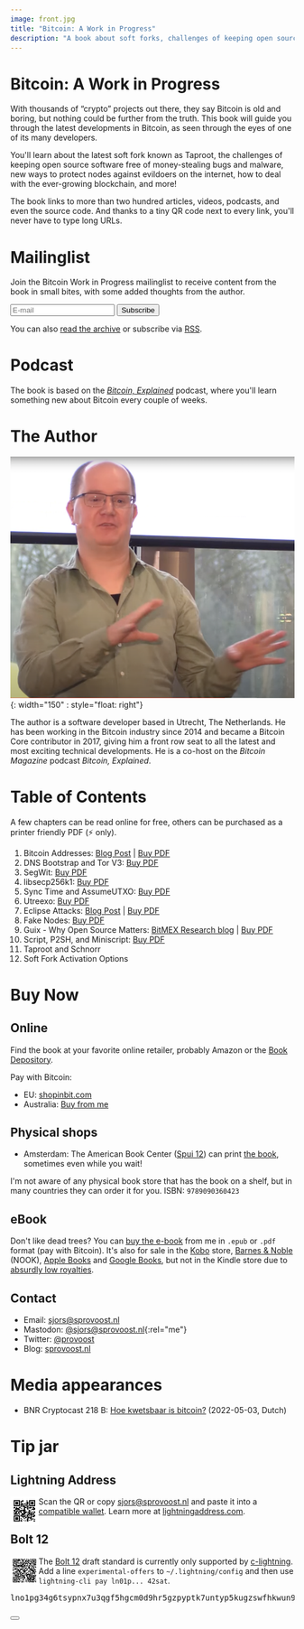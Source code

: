 ```yaml
---
image: front.jpg
title: "Bitcoin: A Work in Progress"
description: "A book about soft forks, challenges of keeping open source software free of money-stealing bugs, new ways to protect Bitcoin nodes against evildoers, and more!"
---
```

# Bitcoin: A Work in Progress

<!-- This text is also used on the back cover -->

With thousands of “crypto” projects out there, they say Bitcoin is old and boring, but nothing could be further from the truth. This book will guide you through the latest developments in Bitcoin, as seen through the eyes of one of its many developers.

You'll learn about the latest soft fork known as Taproot, the challenges of keeping open source software free of money-stealing bugs and malware, new ways to protect nodes against evildoers on the internet, how to deal with the ever-growing blockchain, and more!

The book links to more than two hundred articles, videos, podcasts, and even the source code. And thanks to a tiny QR code next to every link, you'll never have to type long URLs.

# Mailinglist

Join the Bitcoin Work in Progress mailinglist to receive content from the book in small bites, with some added thoughts from the author.

<form method="post" action="https://list.btcwip.com/subscription/form" class="listmonk-form">
    <div>
        <input type="hidden" name="nonce" />
        <p>
          <input type="email" name="email" required placeholder="E-mail" />
          <input id="476d7" type="checkbox" hidden name="l" checked value="476d7a6f-fffb-4196-ba7d-5d93095f4210" />
          <input type="submit" value="Subscribe" />
        </p>
    </div>
</form>

You can also [read the archive](https://list.btcwip.com/archive) or subscribe via [RSS](https://list.btcwip.com/archive.xml).

# Podcast

The book is based on the [_Bitcoin, Explained_](https://podcast.sprovoost.nl/@nado/episodes) podcast, where you'll learn something new about Bitcoin every couple of weeks.

# The Author

<!-- This text is also used on the back cover -->

![Sjors Provoost](sjors.png){: width="150" : style="float: right"}

The author is a software developer based in Utrecht, The Netherlands. He has been working in the Bitcoin industry since 2014 and became a Bitcoin Core contributor in 2017, giving him a front row seat to all the latest and most exciting technical developments. He is a co-host on the _Bitcoin Magazine_ podcast _Bitcoin, Explained_.

# Table of Contents

A few chapters can be read online for free, others can be purchased as a printer friendly PDF (⚡ only).

1. Bitcoin Addresses: [Blog Post](https://sprovoost.nl/2022/11/10/what-is-a-bitcoin-address/) \| [Buy PDF](https://shop.purpledunes.com/product/btcwip-chapter-1-bitcoin-addresses/)
2. DNS Bootstrap and Tor V3: [Buy PDF](https://shop.purpledunes.com/product/chapter-2-dns-bootstrap/)
3. SegWit: [Buy PDF](https://shop.purpledunes.com/product/btcwip-chapter-3-segwit/)
4. libsecp256k1: [Buy PDF](https://shop.purpledunes.com/product/chapter-4-libsecp256k1/)
5. Sync Time and AssumeUTXO: [Buy PDF](https://shop.purpledunes.com/product/btcwip-chapter-5-blockchain-sync-assumeutxo/)
6. Utreexo: [Buy PDF](https://shop.purpledunes.com/product/btcwip-chapter-6-utreexo/)
7. Eclipse Attacks: [Blog Post](https://sprovoost.nl/2022/05/12/attacking-bitcoin-eclipse-attacks/) \| [Buy PDF](https://shop.purpledunes.com/product/btcwip-chapter-7-eclipse-attacks/)
8. Fake Nodes: [Buy PDF](https://shop.purpledunes.com/product/btcwip-chapter-8-fake-nodes/)
9. Guix - Why Open Source Matters: [BitMEX Research blog](https://blog.bitmex.com/why-open-source-matters-guix/) \| [Buy PDF](https://shop.purpledunes.com/product/btcwip-chapter-9-guix/)
10. Script, P2SH, and Miniscript: [Buy PDF](https://shop.purpledunes.com/product/btcwip-chapter-10-miniscript/)
11. Taproot and Schnorr
12. Soft Fork Activation Options

# Buy Now

## Online

Find the book at your favorite online retailer, probably Amazon or the [Book Depository](https://www.bookdepository.com/Bitcoin-Sjors-Provoost/9789090360423).

Pay with Bitcoin:
* EU: [shopinbit.com](https://shopinbit.com/books/english-books/computing-internet/investing-and-finance-online/515003/bitcoin-technical-innovations-from-the-trenches-sjors-provoost)
* Australia: [Buy from me](https://shop.purpledunes.com/product/bitcoin-a-work-in-progress-oz/)

## Physical shops

* Amsterdam: The American Book Center ([Spui 12](https://goo.gl/maps/TzoYnznXgWTMgVRY7)) can print [the book](https://abc.nl/book-details/bitcoin/$9789090360423), sometimes even while you wait!

I'm not aware of any physical book store that has the book on a shelf, but in many countries they can order it for you. ISBN: `9789090360423`

## eBook

Don't like dead trees? You can [buy the e-book](https://shop.purpledunes.com/product/bitcoin-a-work-in-progress-ebook/) from me in `.epub` or `.pdf` format (pay with Bitcoin). It's also for sale in the [Kobo](https://www.kobo.com/nl/nl/ebook/bitcoin-a-work-in-progress) store, [Barnes & Noble](https://www.barnesandnoble.com/w/bitcoin-sjors-provoost/1141629678?ean=2940186716105) (NOOK), [Apple Books](http://books.apple.com/us/book/id6442926150) and [Google Books](https://play.google.com/store/books/details?id=mHlzEAAAQBAJ), but not in the Kindle store due to [absurdly low royalties](https://sprovoost.nl/2022/06/01/amazon-and-the-dystopian-future-of-book-censorship/#kindle-royalties).


## Contact

* Email: [sjors@sprovoost.nl](mailto:sjors@sprovoost.nl)
* Mastodon: [@sjors@sprovoost.nl](https://mastodon.sprovoost.nl/@sjors){:rel="me"}
* Twitter: [@provoost](https://twitter.com/provoost)
* Blog: [sprovoost.nl](https://sprovoost.nl)

# Media appearances

* BNR Cryptocast 218 B: [Hoe kwetsbaar is bitcoin?](https://www.bnr.nl/podcast/cryptocast/10474959/218-b-hoe-kwetsbaar-is-bitcoin) (2022-05-03, Dutch)

# Tip jar

## Lightning Address

<p><img src="ln-email.png" width="50" align="left"/>
Scan the QR or copy <a href="lightning://sjors@sprovoost.nl">sjors@sprovoost.nl</a> and paste it into a <a href="https://github.com/andrerfneves/lightning-address/blob/master/README.md#wallets-supported">compatible wallet</a>. Learn more at <a href="https://lightningaddress.com">lightningaddress.com</a>.</p>

## Bolt 12

<p><p><img src="bolt12.png" width="50" align="left"/>
The <a href="https://bolt12.org">Bolt 12</a> draft standard is currently only supported by <a href="https://github.com/ElementsProject/lightning#core-lightning-cln-a-specification-compliant-lightning-network-implementation-in-c">c-lightning</a>. Add a line <code>experimental-offers</code> to <code>~/.lightning/config</code> and then use <code>lightning-cli pay ln01p... 42sat</code>.
</p>

<div class="source-block">
    <div class="src-container">
        <pre class="copy-target bolt12">lno1pg34g6tsypnx7u3qgf5hgcm0d9hr5gzpyptk7untyp5kugzswfhkwun9wde3grjndfhhyueq2pex7an0daehg83qxalcjym827wseh7zsvauxgap6q23fm4yp4yve6rdx83esg37pjelqsqk0mxa75uwy2j8qpyce7vet0xn8vfq4yjq02r4rly6agvhy0jvqp2r0cdl6fsl3qu72jf5wvlr3hgkmzlgg5ezut4q9z50saxvnaqtq</pre>
    </div>
    <button class='copy-code-button' />
</div>

<script src="/assets/scripts/copy.js"></script>
